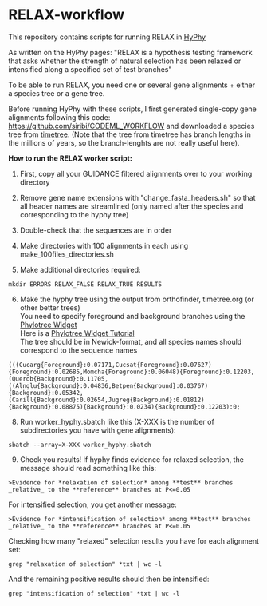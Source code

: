 # RELAX-workflow

This repository contains scripts for running RELAX in [HyPhy](https://hyphy.org/methods/selection-methods/) <br />

As written on the HyPhy pages: "RELAX is a hypothesis testing framework that asks whether the strength of natural selection has been relaxed or intensified along a specified set of test branches" <br />

To be able to run RELAX, you need one or several gene alignments + either a species tree or a gene tree. <br />

Before running HyPhy with these scripts, I first generated single-copy gene alignments following this code: https://github.com/siribi/CODEML_WORKFLOW and downloaded a species tree from [timetree](timetree.org). (Note that the tree from timetree has branch lengths in the millions of years, so the branch-lenghts are not really useful here). <br />

**How to run the RELAX worker script:**

1. First, copy all your GUIDANCE filtered alignments over to your working directory <br />

2. Remove gene name extensions with "change_fasta_headers.sh" so that all header names are streamlined (only named after the species and corresponding to the hyphy tree) <br />

3. Double-check that the sequences are in order <br />

4. Make directories with 100 alignments in each using make_100files_directories.sh <br />

5. Make additional directories required: <br />
```
mkdir ERRORS RELAX_FALSE RELAX_TRUE RESULTS
```

6. Make the hyphy tree using the output from orthofinder, timetree.org (or other better trees) <br />
        You need to specify foreground and background branches using the [Phylotree Widget](http://phylotree.hyphy.org/) <br />
        Here is a [Phylotree Widget Tutorial](http://hyphy.org/tutorials/phylotree/) <br />
        The tree should be in Newick-format, and all species names should correspond to the sequence names <br />
```
(((Cucarg{Foreground}:0.07171,Cucsat{Foreground}:0.07627){Foreground}:0.02685,Momcha{Foreground}:0.06048){Foreground}:0.12203,(Querob{Background}:0.11705,((Alnglu{Background}:0.04836,Betpen{Background}:0.03767){Background}:0.05342,(Carill{Background}:0.02654,Jugreg{Background}:0.01812){Background}:0.08875){Background}:0.0234){Background}:0.12203):0;
```


8. Run worker_hyphy.sbatch like this (X-XXX is the number of subdirectories you have with gene alignments):
```
sbatch --array=X-XXX worker_hyphy.sbatch 
```

9. Check you results!
If hyphy finds evidence for relaxed selection, the message should read something like this:
```
>Evidence for *relaxation of selection* among **test** branches _relative_ to the **reference** branches at P<=0.05
```
For intensified selection, you get another message: 
```
>Evidence for *intensification of selection* among **test** branches _relative_ to the **reference** branches at P<=0.05
```
Checking how many "relaxed" selection results you have for each alignment set: 
```
grep "relaxation of selection" *txt | wc -l
```
And the remaining positive results should then be intensified:
```
grep "intensification of selection" *txt | wc -l
```
